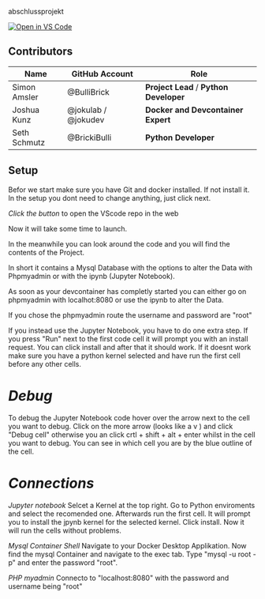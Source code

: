 abschlussprojekt

[![Open in VS Code](https://img.shields.io/badge/Open%20in-VS%20Code-blue?logo=visual-studio-code)](https://vscode.dev/redirect?url=vscode://ms-vscode-remote.remote-containers/cloneInVolume?url=https://github.com/BulliBrick/abschlussprojekt.git)

## Contributors

| Name | GitHub Account | Role |
|-----|-----|-----|
| Simon Amsler | @BulliBrick | __Project Lead__ / __Python Developer__ |
| Joshua Kunz | @jokulab / @jokudev | __Docker and Devcontainer Expert__ |
| Seth Schmutz | @BrickiBulli | __Python Developer__ |


## Setup
Befor we start make sure you have Git and docker installed. If not install it. In the setup you dont need to change anything, just click next.


*Click the button* to open the VScode repo in the web

Now it will take some time to launch. 

In the meanwhile you can look around the code and you will find the contents of the Project.

In short it contains a Mysql Database with the options to alter the Data with Phpmyadmin or with the ipynb (Jupyter Notebook). 

As soon as your devcontainer has completly started you can either go on phpmyadmin with localhot:8080 or use the ipynb to alter the Data.

If you chose the phpmyadmin route the username and password are "root"

If you instead use the Jupyter Notebook, you have to do one extra step. 
If you press "Run" next to the first code cell it will prompt you with an install request. You can click install and after that it should work.
If it doesnt work make sure you have a python kernel selected and have run the first cell before any other cells. 

# *Debug*

To debug the Jupyter Notebook code hover over the arrow next to the cell you want to debug. Click on the more arrow (looks like a v ) and click "Debug cell" otherwise you an click crtl + shift + alt + enter whilst in the cell you want to debug. You can see in which cell you are by the blue outline of the cell.

# *Connections*

*Jupyter notebook*
Selcet a Kernel at the top right. Go to Python enviroments and select the recomended one. 
Afterwards run the first cell. It will prompt you to install the jpynb kernel for the selected kernel. Click install. 
Now it will run the cells without problems.

*Mysql Container Shell*
Navigate to your Docker Desktop Applikation. Now find the mysql Container and navigate to the exec tab. Type "mysql -u root -p" and enter the password "root".

*PHP myadmin*
Connecto to "localhost:8080" with the password and username being "root"
